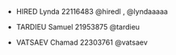 * HIRED Lynda 22116483 @hiredl , @lyndaaaaa 

* TARDIEU Samuel 21953875 @tardieu

* VATSAEV Chamad 22303761 @vatsaev 
